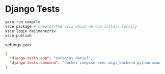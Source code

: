# Django Tests

```bash
yarn run compile
vsce package # creates the vsix which we can install locally
vsce login dajimenezriv
vsce publish
```

settings.json
```json
{
  "django-tests.app": "naranjas_daniel",
  "django-tests.command": "docker compose exec wsgi_backend python manage.py test"
}
```
